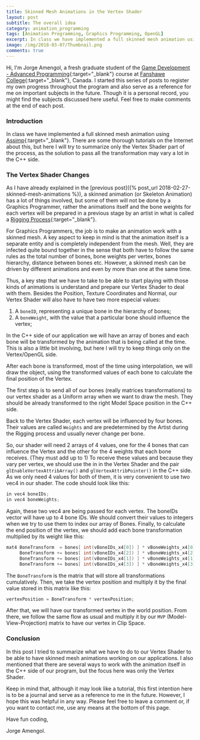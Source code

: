 ```yaml
---
title: Skinned Mesh Animations in the Vertex Shader
layout: post
subtitle: The overall idea
category: animation_programming
tags: [Animation Programming, Graphics Programming, OpenGL]
excerpt: In class we have implemented a full skinned mesh animation using Assimp. There are some thorough tutorials on the Internet about this, but here I will try to summarize only the Vertex Shader part of the process, as the solution to pass all the transformation may vary a lot in the C++ side.
image: /img/2018-03-07/Thumbnail.png
comments: true
---
```


Hi, I'm Jorge Amengol, a fresh graduate student of the [Game Development - Advanced Programming](https://www.fanshawec.ca/programs-and-courses/program/gdp1-game-development-advanced-programming/next-year){:target="_blank"} course at [Fanshawe College](https://www.fanshawec.ca/){:target="_blank"}, Canada. I started this series of posts to register my own progress throughout the program and also serve as a reference for me on important subjects in the future. Though it is a personal record, you might find the subjects discussed here useful. Feel free to make comments at the end of each post.

### Introduction

In class we have implemented a full skinned mesh animation using [Assimp](http://www.assimp.org/){:target="_blank"}. There are some thorough tutorials on the Internet about this, but here I will try to summarize only the Vertex Shader part of the process, as the solution to pass all the transformation may vary a lot in the C++ side.


### The Vertex Shader Changes

As I have already explained in the [previous post]({% post_url 2018-02-27-skinned-mesh-animations %}), a skinned animation (or Skeleton Animation) has a lot of things involved, but some of them will not be done by a Graphics Programmer, rather the animations itself and the bone weights for each vertex will be prepared in a previous stage by an artist in what is called a [Rigging Process](https://en.wikipedia.org/wiki/Skeletal_animation){:target="_blank"}.

For Graphics Programmers, the job is to make an animation work with a skinned mesh. A key aspect to keep in mind is that the animation itself is a separate entity and is completely independent from the mesh. Well, they are infected quite bound together in the sense that both have to follow the same rules as the total number of bones, bone weights per vertex, bones hierarchy, distance between bones etc. However, a skinned mesh can be driven by different animations and even by more than one at the same time.

Thus, a key step that we have to take to be able to start playing with those kinds of animations is understand and prepare our Vertex Shader to deal with them.
Besides the Position, Texture Coordinates and Normal, our Vertex Shader will also have to have two more especial values:  
1.	A `boneID`, representing a unique bone in the hierarchy of bones;  
2.	A `boneWeight`, with the value that a particular bone should influence the vertex;  

In the C++ side of our application we will have an array of bones and each bone will be transformed by the animation that is being called at the time. This is also a little bit involving, but here I will try to keep things only on the Vertex/OpenGL side. 

After each bone is transformed, most of the time using interpolation, we will draw the object, using the transformed values of each bone to calculate the final position of the Vertex.

The first step is to send all of our bones (really matrices transformations) to our vertex shader as a Uniform array when we want to draw the mesh. They should be already transformed to the right Model Space position in the C++ side.

 Back to the Vertex Shader, each vertex will be influenced by four bones. Their values are called `Weights` and are predetermined by the Artist during the Rigging process and usually never change per bone. 
 
So, our shader will need 2 arrays of 4 values, one for the 4 bones that can influence the Vertex and the other for the 4 weights that each bone receives. (They must add up to 1) To receive these values and because they vary per vertex, we should use the in in the Vertex Shader and the pair `glEnableVertexAttribArray()` and `glVertexAttribPointer()` in the C++ side. As we only need 4 values for both of them, it is very convenient to use two vec4 in our shader. The code should look like this:

```c++
in vec4 boneIDs;	
in vec4 boneWeights;
```

Again, these two vec4 are being passed for each vertex. The boneIDs vector will have up to 4 bone IDs. We should convert their values to integers when we try to use them to index our array of Bones.
Finally, to calculate the end position of the vertex, we should add each bone transformation multiplied by its weight like this:

```c++
mat4 BoneTransform  = bones[ int(vBoneIDs_x4[0]) ] * vBoneWeights_x4[0];
     BoneTransform += bones[ int(vBoneIDs_x4[2]) ] * vBoneWeights_x4[2];
     BoneTransform += bones[ int(vBoneIDs_x4[1]) ] * vBoneWeights_x4[1];
     BoneTransform += bones[ int(vBoneIDs_x4[3]) ] * vBoneWeights_x4[3];
```

The `BoneTransform` is the matrix that will store all transformations cumulatively. Then, we take the vertex position and multiply it by the final value stored in this matrix like this:

```c++
vertexPosition = BoneTransform * vertexPosition;
```

After that, we will have our transformed vertex in the world position. From there, we follow the same flow as usual and multiply it by our `MVP` (Model-View-Projection) matrix to have our vertex in Clip Space.

### Conclusion

In this post I tried to summarize what we have to do to our Vertex Shader to be able to have skinned mesh animations working on our applications. I also mentioned that there are several ways to work with the animation itself in the C++ side of our program, but the focus here was only the Vertex Shader.

Keep in mind that, although it may look like a tutorial, this first intention here is to be a journal and serve as a reference to me in the future. However, I hope this was helpful in any way. Please feel free to leave a comment or, if you want to contact me, use any means at the bottom of this page.

Have fun coding,

Jorge Amengol.